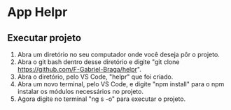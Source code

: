 # App Helpr

## Executar projeto
1. Abra um diretório no seu computador onde você deseja pôr o projeto.
2. Abra o git bash dentro desse diretório e digite "git clone https://github.com/F-Gabriel-Braga/helpr".
3. Abra o diretório, pelo VS Code, "helpr" que foi criado.
4. Abra um novo terminal, pelo VS Code, e digite "npm install" para o npm instalar os módulos necessários no projeto.
5. Agora digite no terminal "ng s -o" para executar o projeto.
